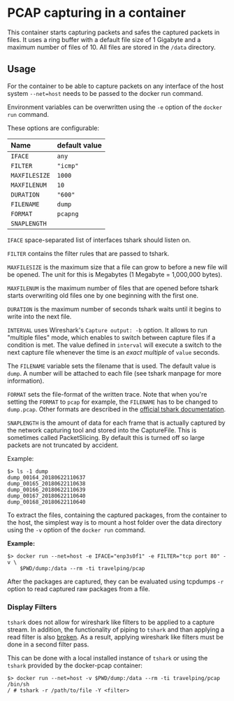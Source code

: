 # PCAP capturing in a container

This container starts capturing packets and safes the captured packets in
files. It uses a ring buffer with a default file size of 1 Gigabyte and a
maximum number of files of 10. All files are stored in the `/data` directory.

## Usage

For the container to be able to capture packets on any interface of the host
system `--net=host` needs to be passed to the docker run command.

Environment variables can be overwritten using the `-e` option of the `docker
run` command.

These options are configurable:

| Name          | default value |
|:--------------|:--------------|
| `IFACE`       |         `any` |
| `FILTER`      |      `"icmp"` |
| `MAXFILESIZE` |        `1000` |
| `MAXFILENUM`  |          `10` |
| `DURATION`    |       `"600"` |
| `FILENAME`    |        `dump` |
| `FORMAT`      |      `pcapng` |
| `SNAPLENGTH`  | <deactivated> |

`IFACE` space-separated list of interfaces tshark should listen on.

`FILTER` contains the filter rules that are passed to tshark.

`MAXFILESIZE` is the maximum size that a file can grow to before a new file
will be opened. The unit for this is Megabytes (1 Megabyte = 1,000,000 bytes).

`MAXFILENUM` is the maximum number of files that are opened before tshark
starts overwriting old files one by one beginning with the first one.

`DURATION` is the maximum number of seconds tshark waits until it begins to
write into the next file.

`INTERVAL` uses Wireshark's `Capture output: -b` option. It allows to run
"multiple files" mode, which enables to switch between capture files if a
condition is met. The value defined in `interval` will execute a switch to the
next capture file whenever the time is an *exact multiple* of `value` seconds.

The `FILENAME` variable sets the filename that is used. The default value is
`dump`. A number will be attached to each file (see tshark manpage for more
information).

`FORMAT` sets the file-format of the written trace. Note that when you're
setting the `FORMAT` to `pcap` for example, the `FILENAME` has to be changed
to `dump.pcap`.  Other formats are described in the [official tshark
documentation][1].

`SNAPLENGTH` is the amount of data for each frame that is actually captured by
the network capturing tool and stored into the CaptureFile. This is sometimes
called PacketSlicing.  By default this is turned off so large packets are not
truncated by accident.

Example:

    $> ls -1 dump
    dump_00164_20180622110637
    dump_00165_20180622110638
    dump_00166_20180622110639
    dump_00167_20180622110640
    dump_00168_20180622110640

To extract the files, containing the captured packages, from the container to
the host, the simplest way is to mount a host folder over the data directory
using the `-v` option of the `docker run` command.

**Example:**

    $> docker run --net=host -e IFACE="enp3s0f1" -e FILTER="tcp port 80" -v \
        $PWD/dump:/data --rm -ti travelping/pcap

After the packages are captured, they can be evaluated using tcpdumps `-r`
option to read captured raw packages from a file.

### Display Filters

`tshark` does not allow for wireshark like filters to be applied to a capture
stream. In addition, the functionality of piping to `tshark` and than applying
a read filter is also [broken][2]. As a result, applying wireshark like
filters must be done in a second filter pass.

This can be done with a local installed instance of `tshark` or using the
`tshark` provided by the docker-pcap container:

    $> docker run --net=host -v $PWD/dump:/data --rm -ti travelping/pcap /bin/sh
    / # tshark -r /path/to/file -Y <filter>



[1]: https://www.wireshark.org/docs/man-pages/tshark.html
[2]: https://bugs.wireshark.org/bugzilla/show_bug.cgi?id=2234
